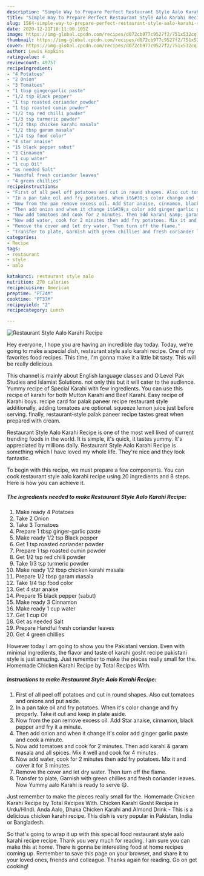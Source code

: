 ```yaml
---
description: "Simple Way to Prepare Perfect Restaurant Style Aalo Karahi Recipe"
title: "Simple Way to Prepare Perfect Restaurant Style Aalo Karahi Recipe"
slug: 1564-simple-way-to-prepare-perfect-restaurant-style-aalo-karahi-recipe
date: 2020-12-21T10:11:00.105Z
image: https://img-global.cpcdn.com/recipes/d072cb977c9527f2/751x532cq70/restaurant-style-aalo-karahi-recipe-recipe-main-photo.jpg
thumbnail: https://img-global.cpcdn.com/recipes/d072cb977c9527f2/751x532cq70/restaurant-style-aalo-karahi-recipe-recipe-main-photo.jpg
cover: https://img-global.cpcdn.com/recipes/d072cb977c9527f2/751x532cq70/restaurant-style-aalo-karahi-recipe-recipe-main-photo.jpg
author: Lewis Hopkins
ratingvalue: 4
reviewcount: 49757
recipeingredient:
- "4 Potatoes"
- "2 Onion"
- "3 Tomatoes"
- "1 tbsp gingergarlic paste"
- "1/2 tsp Black pepper"
- "1 tsp roasted coriander powder"
- "1 tsp roasted cumin powder"
- "1/2 tsp red chilli powder"
- "1/3 tsp turmeric powder"
- "1/2 tbsp chicken karahi masala"
- "1/2 tbsp garam masala"
- "1/4 tsp food color"
- "4 star anaise"
- "15 black pepper sabut"
- "3 Cinnamon"
- "1 cup water"
- "1 cup Oil"
- "as needed Salt"
- "Handful fresh coriander leaves"
- "4 green chillies"
recipeinstructions:
- "First of all peel off potatoes and cut in round shapes. Also cut tomatoes and onions and put aside."
- "In a pan take oil and fry potatoes. When it&#39;s color change and fry properly. Take it out and keep in plate aside."
- "Now from the pan remove excess oil. Add Star anaise, cinnamon, black pepper and fry it a minute."
- "Then add onion and when it change it&#39;s color add ginger garlic paste and cook a minute."
- "Now add tomatoes and cook for 2 minutes. Then add karahi &amp; garam masala and all spices. Mix it well and cook for 4 minutes."
- "Now add water, cook for 2 minutes then add fry potatoes. Mix it and cover it for 3 minutes."
- "Remove the cover and let dry water. Then turn off the flame."
- "Transfer to plate, Garnish with green chillies and fresh coriander leaves. Now Yummy aalo Karahi is ready to serve 😋."
categories:
- Recipe
tags:
- restaurant
- style
- aalo

katakunci: restaurant style aalo 
nutrition: 270 calories
recipecuisine: American
preptime: "PT24M"
cooktime: "PT37M"
recipeyield: "2"
recipecategory: Lunch

---
```



![Restaurant Style Aalo Karahi Recipe](https://img-global.cpcdn.com/recipes/d072cb977c9527f2/751x532cq70/restaurant-style-aalo-karahi-recipe-recipe-main-photo.jpg)

Hey everyone, I hope you are having an incredible day today. Today, we're going to make a special dish, restaurant style aalo karahi recipe. One of my favorites food recipes. This time, I'm gonna make it a little bit tasty. This will be really delicious.

This channel is mainly about English language classes and O Level Pak Studies and Islamiat Solutions. not only this but it will cater to the audience. Yummy recipe of Special Karahi with few ingredients. You can use this recipe of karahi for both Mutton Karahi and Beef Karahi. Easy recipe of Karahi boys. recipe card for palak paneer recipe restaurant style additionally, adding tomatoes are optional. squeeze lemon juice just before serving. finally, restaurant-style palak paneer recipe tastes great when prepared with cream.

Restaurant Style Aalo Karahi Recipe is one of the most well liked of current trending foods in the world. It is simple, it's quick, it tastes yummy. It's appreciated by millions daily. Restaurant Style Aalo Karahi Recipe is something which I have loved my whole life. They're nice and they look fantastic.


To begin with this recipe, we must prepare a few components. You can cook restaurant style aalo karahi recipe using 20 ingredients and 8 steps. Here is how you can achieve it.

<!--inarticleads1-->

##### The ingredients needed to make Restaurant Style Aalo Karahi Recipe:

1. Make ready 4 Potatoes
1. Take 2 Onion
1. Take 3 Tomatoes
1. Prepare 1 tbsp ginger-garlic paste
1. Make ready 1/2 tsp Black pepper
1. Get 1 tsp roasted coriander powder
1. Prepare 1 tsp roasted cumin powder
1. Get 1/2 tsp red chilli powder
1. Take 1/3 tsp turmeric powder
1. Make ready 1/2 tbsp chicken karahi masala
1. Prepare 1/2 tbsp garam masala
1. Take 1/4 tsp food color
1. Get 4 star anaise
1. Prepare 15 black pepper (sabut)
1. Make ready 3 Cinnamon
1. Make ready 1 cup water
1. Get 1 cup Oil
1. Get as needed Salt
1. Prepare Handful fresh coriander leaves
1. Get 4 green chillies


However today I am going to show you the Pakistani version. Even with minimal ingredients, the flavor and taste of karahi gosht recipe pakistani style is just amazing. Just remember to make the pieces really small for the. Homemade Chicken Karahi Recipe by Total Recipes With. 

<!--inarticleads2-->

##### Instructions to make Restaurant Style Aalo Karahi Recipe:

1. First of all peel off potatoes and cut in round shapes. Also cut tomatoes and onions and put aside.
1. In a pan take oil and fry potatoes. When it&#39;s color change and fry properly. Take it out and keep in plate aside.
1. Now from the pan remove excess oil. Add Star anaise, cinnamon, black pepper and fry it a minute.
1. Then add onion and when it change it&#39;s color add ginger garlic paste and cook a minute.
1. Now add tomatoes and cook for 2 minutes. Then add karahi &amp; garam masala and all spices. Mix it well and cook for 4 minutes.
1. Now add water, cook for 2 minutes then add fry potatoes. Mix it and cover it for 3 minutes.
1. Remove the cover and let dry water. Then turn off the flame.
1. Transfer to plate, Garnish with green chillies and fresh coriander leaves. Now Yummy aalo Karahi is ready to serve 😋.


Just remember to make the pieces really small for the. Homemade Chicken Karahi Recipe by Total Recipes With. Chicken Karahi Gosht Recipe in Urdu/HIndi. Anda Aalo, Dhaka Chicken Karahi and Almond Drink - This is a delicious chicken karahi recipe. This dish is very popular in Pakistan, India or Bangladesh. 

So that's going to wrap it up with this special food restaurant style aalo karahi recipe recipe. Thank you very much for reading. I am sure you can make this at home. There is gonna be interesting food at home recipes coming up. Remember to save this page on your browser, and share it to your loved ones, friends and colleague. Thanks again for reading. Go on get cooking!
